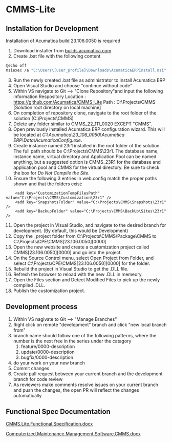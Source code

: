 # CMMS-Lite

## Installation for Development

Installation of Acumatica build 23.106.0050 is required
1. Download installer from [builds.acumatica.com](http://acumatica-builds.s3.amazonaws.com/index.html?prefix=builds/23.1/23.106.0050/AcumaticaERP/ "builds.acumatica.com")
2. Create .bat file with the following content
```bash
@echo off
msiexec /a "C:\Users\[user_profile]\Downloads\AcumaticaERPInstall.msi" TARGETDIR="C:\Acumatica\23.106.0050"
```
3. Run the newly created .bat file as administrator to install Acumatica ERP
4. Open Visual Studio and choose "continue without code"
5. Within VS navigate to Git --> "Clone Repository"and input the following information
	Respository Location : https://github.com/Acumatica/CMMS-Lite
	Path : C:\Projects\CMMS [Solution root directory on local machine]
6. On completion of repository clone, navigate to the root folder of the solution (C:\Projects\CMMS)
7. Delete any folder similar to CMMS_22_111_0020 EXCEPT "CMMS".
8. Open previously installed Acumatica ERP configuration wizard.  This will be located at _C:\Acumatica\23_106_0050\Acumatica ERP\Data\AcumaticaConfig.exe_.
9. Create instance named 23r1 installed in the root folder of the solution.  The full path should be C:\Projects\CMMS\23r1.  The database name, instance name, virtual directory and Application Pool can be named anything, but a suggested option is CMMS_23R1 for the database and application pool and CMMS for the virtual directory.  Be sure to check the box for _Do Not Compile the Site_.
10. Ensure the following 3 entries in web.config match the proper paths shown and that the folders exist:
```
    <add key="CustomizationTempFilesPath" value="C:\Projects\CMMS\Customization\23r1" />
    <add key="SnapshotsFolder" value="C:\Projects\CMMS\Snapshots\23r1" />
    <add key="BackupFolder" value="C:\Projects\CMMS\BackUp\Sites\23r1" />
```
11. Open the project in Visual Studio, and navigate to the desired branch for development.  (By default, this would be Development)
12. Copy the _project folder from C:\Projects\CMMS\Package\CMMS to C:\Projects\CPE\CMMS[23.106.0050][0000]
13. Open the new website and create a customization project called CMMS[23.106.0050][0000] and go into the project.
14. On the Source Control menu, select Open Project from Folder, and select C:\Projects\CPE\CMMS[23.106.0050][0000] for the folder.
15. Rebuild the project in Visual Studio to get the .DLL file.
16. Refresh the browser to reload with the new .DLL in memeory.
17. Open the Files section and Detect Modified Files to pick up the newly compiled .DLL.
18. Publish the customization project.

## Development process
1. Within VS nagivate to Git --> "Manage Branches"
2. Right click on remote "development" branch and click "new local branch from"
3. branch name should follow one of the following patterns, where the number is the next free in the series under the catagory
	1. feature/0000-description
	2. update/0000-description
	3. bugfix/0000-description
4. do your work on your new branch
5. Commit changes
6. Create pull request between your current branch and the development branch for code review
7. As reviewers make comments resolve issues on your current branch and push the changes, the open PR will reflect the changes automatically

## Functional Spec Documentation
[CMMS.Lite.Functional.Specification.docx](https://github.com/Acumatica/CMMS-Lite/files/10138464/CMMS.Lite.Functional.Specification.docx)

[Computerized.Maintenance.Management.Software.CMMS.docx](https://github.com/Acumatica/CMMS-Lite/files/10138466/Computerized.Maintenance.Management.Software.CMMS.docx)
